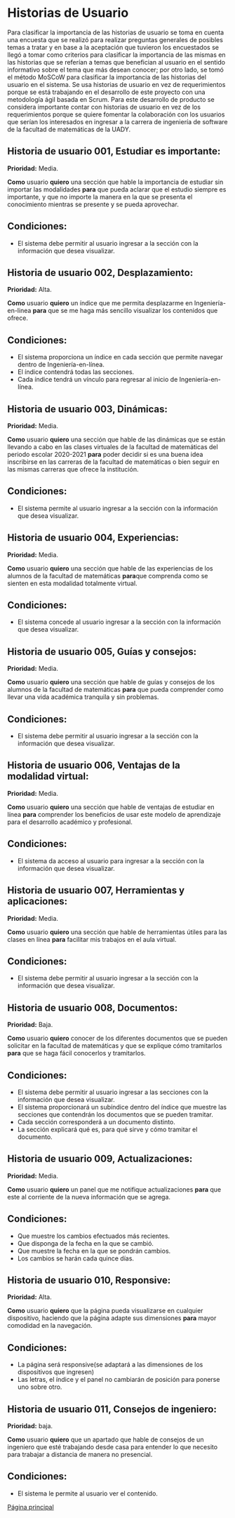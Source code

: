 # Historias de Usuario

Para clasificar la importancia de las historias de usuario se toma en cuenta una encuesta que se realizó para realizar preguntas generales de posibles temas a tratar y
en base a la aceptación que tuvieron los encuestados se llegó a tomar como criterios para clasificar la importancia de las mismas en las historias que se referían a temas que
benefician al usuario en el sentido informativo sobre el tema que más desean conocer; por otro lado, se tomó el método MoSCoW para clasificar la importancia de las
historias del usuario en el sistema.
Se usa historias de usuario en vez de requerimientos porque se está trabajando en el desarrollo de este proyecto con una metodología ágil basada en Scrum. Para este desarrollo de producto se considera importante contar con historias de usuario en vez de los requerimientos porque se quiere fomentar la colaboración con los usuarios que serían los interesados en ingresar a la carrera de ingeniería de software de la facultad de matemáticas de la UADY.

## Historia de usuario 001, Estudiar es importante:

**Prioridad:** Media.

**Como** usuario **quiero** una sección que hable la importancia de estudiar sin importar las modalidades **para** que pueda aclarar que el estudio siempre es importante,
y que no importe la manera en la que se presenta el conocimiento mientras se presente y se pueda aprovechar.

## Condiciones: 
- El sistema debe permitir al usuario ingresar a la sección con la información que desea visualizar.

## Historia de usuario 002, Desplazamiento:

**Prioridad:** Alta.

**Como** usuario **quiero** un índice que me permita desplazarme en Ingeniería-en-linea **para** que se me haga más sencillo visualizar los contenidos que ofrece.

## Condiciones:
- El sistema proporciona un índice en cada sección que permite navegar dentro de Ingeniería-en-línea.
- El índice contendrá todas las secciones.
- Cada índice tendrá un vínculo para regresar al inicio de Ingeniería-en-línea.

## Historia de usuario 003, Dinámicas:

**Prioridad:** Media.

**Como** usuario **quiero** una sección que hable de las dinámicas que se están llevando a cabo en las clases virtuales de la facultad de matemáticas del periodo 
escolar 2020-2021 **para** poder decidir si es una buena idea inscribirse en las carreras de la facultad de matemáticas o bien seguir en las mismas carreras que 
ofrece la institución.

## Condiciones:
- El sistema permite al usuario ingresar a la sección con la información que desea visualizar.

## Historia de usuario 004, Experiencias:

**Prioridad:** Media.

**Como** usuario **quiero** una sección que hable de las experiencias de los alumnos de la facultad de matemáticas **para**que 
comprenda como se sienten en esta modalidad totalmente virtual.

## Condiciones:
- El sistema concede al usuario ingresar a la sección con la información que desea visualizar.

## Historia de usuario 005, Guías y consejos:

**Prioridad:** Media.

**Como** usuario **quiero** una sección que hable de guías y consejos de los alumnos de la facultad de matemáticas **para**  que pueda comprender como llevar una vida 
académica tranquila y sin problemas.

## Condiciones:
- El sistema debe permitir al usuario ingresar a la sección con la información que desea visualizar.

## Historia de usuario 006, Ventajas de la modalidad virtual:

**Prioridad:** Media.

**Como** usuario **quiero** una sección que hable de ventajas de estudiar en línea **para** comprender los beneficios de usar este modelo de aprendizaje para el
desarrollo académico y profesional.

## Condiciones:
- El sistema da acceso al usuario para ingresar a la sección con la información que desea visualizar.

## Historia de usuario 007, Herramientas y aplicaciones:

**Prioridad:** Media.

**Como** usuario **quiero** una sección que hable de herramientas útiles para las clases en línea **para** facilitar mis trabajos en el aula virtual.

## Condiciones:
- El sistema debe permitir al usuario ingresar a la sección con la información que desea visualizar.

## Historia de usuario 008, Documentos:

**Prioridad:** Baja.

**Como** usuario **quiero** conocer de los diferentes documentos que se pueden solicitar en la facultad de matemáticas y que se explique cómo tramitarlos **para** 
que se haga fácil conocerlos y tramitarlos.

## Condiciones:
- El sistema debe permitir al usuario ingresar a las secciones con la información que desea visualizar.
- El sistema proporcionará un subíndice dentro del índice que muestre las secciones que contendrán los documentos que se pueden tramitar.
- Cada sección corresponderá a un documento distinto.
- La sección explicará qué es, para qué sirve y cómo tramitar el documento.

## Historia de usuario 009, Actualizaciones:

**Prioridad:** Media.

**Como** usuario **quiero** un panel que me notifique actualizaciones **para** que este al corriente de la nueva información que se agrega.

## Condiciones:
- Que muestre los cambios efectuados más recientes.
- Que disponga de la fecha en la que se cambió.
- Que muestre la fecha en la que se pondrán cambios.
- Los cambios se harán cada quince días.

## Historia de usuario 010, Responsive:

**Prioridad:** Alta.

**Como** usuario **quiero** que la página pueda visualizarse en cualquier dispositivo, haciendo que la página adapte sus dimensiones **para** mayor comodidad en la navegación.

## Condiciones:
- La página será responsive(se adaptará a las dimensiones de los dispositivos que ingresen)
- Las letras, el índice y el panel no cambiarán de posición para ponerse uno sobre otro.  

## Historia de usuario 011, Consejos de ingeniero:

**Prioridad:** baja.

**Como** usuario **quiero** que un apartado que hable de consejos de un ingeniero que esté trabajando desde casa para entender lo que necesito para trabajar a distancia de manera no presencial.

## Condiciones:
- El sistema le permite al usuario ver el contenido.

[Página principal](https://github.com/Equipo-13FIS/Ingenieria-en-linea)
